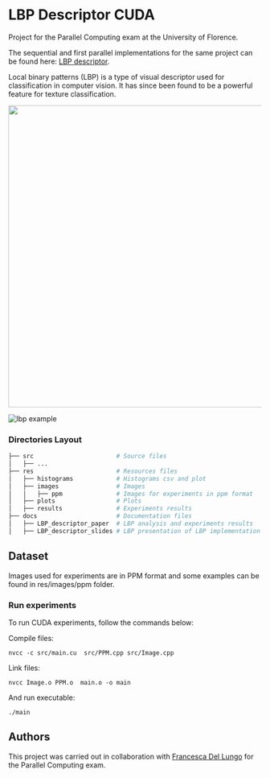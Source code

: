 # LBP Descriptor CUDA
Project for the Parallel Computing exam at the University of Florence.

The sequential and first parallel implementations for the same project can be found here: [LBP descriptor](https://github.com/matpetrone/LBP_Descriptor).

Local binary patterns (LBP) is a type of visual descriptor used for classification in computer vision. It has since been found to be a powerful feature for texture classification.

<p align="center">
  <img src="https://github.com/matpetrone/LBP_Descriptor_CUDA/res/images/readme_img/ldp_alg.jpg" width="600">
</p>

![lbp example](https://github.com/matpetrone/LBP_Descriptor_CUDA/res/images/readme_img/ldp_alg.jpg?raw=true)


### Directories Layout

```bash
├── src                       # Source files
│   ├── ...
├── res                       # Resources files
│   ├── histograms            # Histograms csv and plot
│   ├── images                # Images 
│   │   ├── ppm               # Images for experiments in ppm format
│   ├── plots                 # Plots
│   ├── results               # Experiments results
├── docs                      # Documentation files
│   ├── LBP_descriptor_paper  # LBP analysis and experiments results 
│   ├── LBP_descriptor_slides # LBP presentation of LBP implementation and experiments results 
```

## Dataset 

Images used for experiments are in PPM format and some examples can be found in res/images/ppm folder.


### Run experiments
To run CUDA experiments, follow the commands below:

Compile files:

`nvcc -c src/main.cu  src/PPM.cpp src/Image.cpp`

Link files:

`nvcc Image.o PPM.o  main.o -o main`

And run executable:

`./main`

## Authors
This project was carried out in collaboration with [Francesca Del Lungo](https://github.com/francidellungo) for the Parallel Computing exam.

